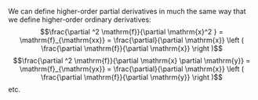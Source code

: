We can define higher-order partial derivatives in much the same way that
we define higher-order ordinary derivatives:
$$\frac{\partial ^2 \mathrm{f}}{\partial \mathrm{x}^2 } 
= \mathrm{f}_{\mathrm{xx}} = \frac{\partial}{\partial \mathrm{x}}
\left ( \frac{\partial \mathrm{f}}{\partial \mathrm{x}} \right )$$
$$\frac{\partial ^2 \mathrm{f}}{\partial \mathrm{x} \partial \mathrm{y}}
= \mathrm{f}_{\mathrm{yx}}
= \frac{\partial}{\partial \mathrm{x}}
\left ( \frac{\partial \mathrm{f}}{\partial \mathrm{y}} \right )$$ etc.
